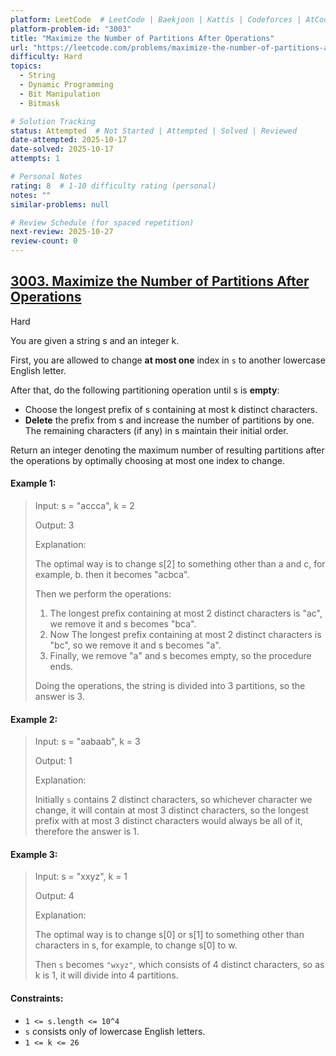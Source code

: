 ```yaml
---
platform: LeetCode  # LeetCode | Baekjoon | Kattis | Codeforces | AtCoder | HackerRank | etc.
platform-problem-id: "3003"
title: "Maximize the Number of Partitions After Operations"
url: "https://leetcode.com/problems/maximize-the-number-of-partitions-after-operations"
difficulty: Hard
topics:
  - String
  - Dynamic Programming
  - Bit Manipulation
  - Bitmask

# Solution Tracking
status: Attempted  # Not Started | Attempted | Solved | Reviewed
date-attempted: 2025-10-17
date-solved: 2025-10-17
attempts: 1

# Personal Notes
rating: 8  # 1-10 difficulty rating (personal)
notes: ""
similar-problems: null

# Review Schedule (for spaced repetition)
next-review: 2025-10-27
review-count: 0
---
```


## [3003. Maximize the Number of Partitions After Operations](https://leetcode.com/problems/maximize-the-number-of-partitions-after-operations/description)

Hard

You are given a string s and an integer k.

First, you are allowed to change **at most one** index in `s` to another lowercase English letter.

After that, do the following partitioning operation until s is **empty**:

- Choose the longest prefix of s containing at most k distinct characters.
- **Delete** the prefix from s and increase the number of partitions by one. The remaining characters (if any) in s maintain their initial order.

Return an integer denoting the maximum number of resulting partitions after the operations by optimally choosing at most one index to change.

#### Example 1:

> Input: s = "accca", k = 2
> 
> Output: 3
> 
> Explanation:
> 
> The optimal way is to change s[2] to something other than a and c, for example, b. then it becomes "acbca".
> 
> Then we perform the operations:
> 
> 1. The longest prefix containing at most 2 distinct characters is "ac", we remove it and s becomes "bca".
> 2. Now The longest prefix containing at most 2 distinct characters is "bc", so we remove it and s becomes "a".
> 3. Finally, we remove "a" and s becomes empty, so the procedure ends.
> 
> Doing the operations, the string is divided into 3 partitions, so the answer is 3.

#### Example 2:

> Input: s = "aabaab", k = 3
> 
> Output: 1
> 
> Explanation:
> 
> Initially `s` contains 2 distinct characters, so whichever character we change, it will contain at most 3 distinct characters, so the longest prefix with at most 3 distinct characters would always be all of it, therefore the answer is 1.

#### Example 3:

> Input: s = "xxyz", k = 1
> 
> Output: 4
> 
> Explanation:
> 
> The optimal way is to change s[0] or s[1] to something other than characters in s, for example, to change s[0] to w.
> 
> Then `s` becomes `"wxyz"`, which consists of 4 distinct characters, so as k is 1, it will divide into 4 partitions.
 

#### Constraints:

- `1 <= s.length <= 10^4`
- `s` consists only of lowercase English letters.
- `1 <= k <= 26`
